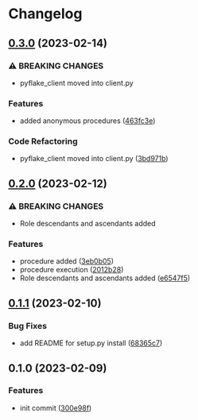 # Changelog

## [0.3.0](https://github.com/Tsanton/pyflake-client/compare/v0.2.0...v0.3.0) (2023-02-14)


### ⚠ BREAKING CHANGES

* pyflake_client moved into client.py

### Features

* added anonymous procedures ([463fc3e](https://github.com/Tsanton/pyflake-client/commit/463fc3eea7e288dc52cb280d9d13129dccfd8ffd))


### Code Refactoring

* pyflake_client moved into client.py ([3bd971b](https://github.com/Tsanton/pyflake-client/commit/3bd971bc51cb95ecea08d9a672a78b2079fdfb3f))

## [0.2.0](https://github.com/Tsanton/pyflake-client/compare/v0.1.1...v0.2.0) (2023-02-12)


### ⚠ BREAKING CHANGES

* Role descendants and ascendants added

### Features

* procedure added ([3eb0b05](https://github.com/Tsanton/pyflake-client/commit/3eb0b052f5fc0af5f064b4c355fcbd352edabb52))
* procedure execution ([2012b28](https://github.com/Tsanton/pyflake-client/commit/2012b281e909e25e96cfb613f7f870ff73fed464))
* Role descendants and ascendants added ([e6547f5](https://github.com/Tsanton/pyflake-client/commit/e6547f5db0043f0cae447199df51a9b21b60336e))

## [0.1.1](https://github.com/Tsanton/pyflake-client/compare/v0.1.0...v0.1.1) (2023-02-10)


### Bug Fixes

* add README for setup.py install ([68365c7](https://github.com/Tsanton/pyflake-client/commit/68365c7785a195cb8a565042e42ef46508c43f41))

## 0.1.0 (2023-02-09)


### Features

* init commit ([300e98f](https://github.com/Tsanton/pyflake-client/commit/300e98f46fe07af3e7a49f4813cd6dafd71a24c9))
